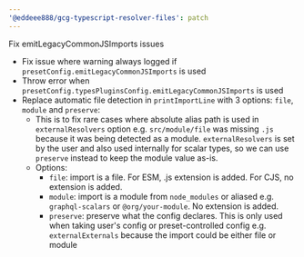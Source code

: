 ```yaml
---
'@eddeee888/gcg-typescript-resolver-files': patch
---
```


Fix emitLegacyCommonJSImports issues

- Fix issue where warning always logged if `presetConfig.emitLegacyCommonJSImports` is used
- Throw error when `presetConfig.typesPluginsConfig.emitLegacyCommonJSImports` is used
- Replace automatic file detection in `printImportLine` with 3 options: `file`, `module` and `preserve`:
  - This is to fix rare cases where absolute alias path is used in `externalResolvers` option e.g. `src/module/file` was missing `.js` because it was being detected as a module. `externalResolvers` is set by the user and also used internally for scalar types, so we can use `preserve` instead to keep the module value as-is.
  - Options:
    - `file`: import is a file. For ESM, .js extension is added. For CJS, no extension is added.
    - `module`: import is a module from `node_modules` or aliased e.g. `graphql-scalars` or `@org/your-module`. No extension is added.
    - `preserve`: preserve what the config declares. This is only used when taking user's config or preset-controlled config e.g. `externalExternals` because the import could be either file or module
